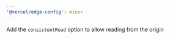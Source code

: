 ```yaml
---
'@vercel/edge-config': minor
---
```


Add the `consistentRead` option to allow reading from the origin
